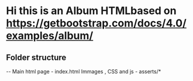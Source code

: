 # Hi this is an Album HTMLbased on https://getbootstrap.com/docs/4.0/examples/album/

## Folder structure
--
Main html page - index.html
Immages , CSS and js - asserts/*
